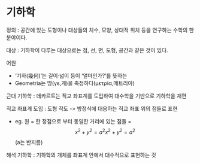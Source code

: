 # 기하학 

정의 : 공간에 있는 도형이나 대상들의 치수, 모양, 상대적 위치 등을 연구하는 수학의 한 분야이다. 

대상 : 기하학이 다루는 대상으로는 점, 선, 면, 도형, 공간과 같은 것이 있다.

어원
- ‘기하(幾何)’는 길이·넓이 등이 ‘얼마인가?’를 뜻하는 
- Geometria는 땅(γε,게)을 측정하다(μετρία,메트리아)


근대 기하학 : 데카르트는 직교 좌표계를 도입하여 대수학을 기반으로 기하학을 재편

직교 좌표계 도입 : 도형 작도 -> 방정식에 대응하는 직교 좌표 위의 점들로 표현
- eg. 원 = 한 정점으로 부터 동일한 거리에 있는 점들 = $${\displaystyle x^{2}+y^{2}=a^{2}} {\displaystyle x^{2}+y^{2}=a^{2}}$$ (a는 반지름)

해석 기하학 : 기하학의 개체를 좌표계 안에서 대수적으로 표현하는 것

